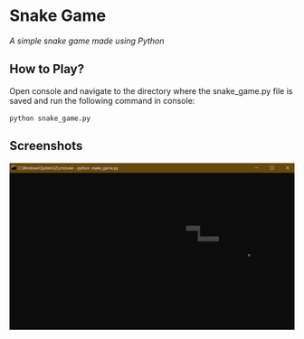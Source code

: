 # Snake Game
*A simple snake game made using Python*
## How to Play?
Open console and navigate to the directory where the snake_game.py file is saved and run the following command in console:
```
python snake_game.py
```
## Screenshots
![](pic.png)
